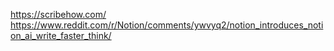 https://scribehow.com/
https://www.reddit.com/r/Notion/comments/ywvyq2/notion_introduces_notion_ai_write_faster_think/
